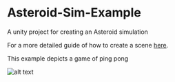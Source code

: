 # Asteroid-Sim-Example
A unity project for creating an Asteroid simulation

For a more detailed guide of how to create a scene [here](https://github.com/m0nologuer/Asteroid-Unity/blob/master/SceneGuide.md).

This example depicts a game of ping pong

![alt text](http://asteroid.zone/static/images/game.png "Logo Title Text 1")
